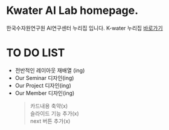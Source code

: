 # Kwater AI Lab homepage. <br>
한국수자원연구원 AI연구센터 누리집 입니다.
K-water 누리집 [바로가기](https://kwater-ailab.github.io/Kwater_ai_lab/)
# TO DO LIST
- 전반적인 레이아웃 재배열 (ing)
- Our Seminar 디자인(ing)
- Our Project 디자인(ing)
- Our Member 디자인(ing)
  > 카드내용 축약(x) <br>
  > 슬라이드 기능 추가(x) <br>
  > next 버튼 추가(x)

#

